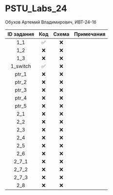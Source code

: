# PSTU_Labs_24
Обухов Артемий Владимирович, ИВТ-24-1б

| ID задания | Код | Схема | Примечания |
| :----: | :----: | :----: | :----: |
| 1_1 | ✅ | ❌ |  |
| 1_2 | ❌ | ❌ |  |
| 1_3 | ❌ | ❌ |  |
| 1_switch | ✅ | ❌ |  |
| ptr_1 | ❌ | ❌ |  |
| ptr_2 | ❌ | ❌ |  |
| ptr_3 | ❌ | ❌ |  |
| ptr_4 | ❌ | ❌ |  |
| ptr_5 | ❌ | ❌ |  |
| 2_1 | ❌ | ❌ |  |
| 2_2 | ❌ | ❌ |  |
| 2_3 | ❌ | ❌ |  |
| 2_4 | ❌ | ❌ |  |
| 2_5 | ❌ | ❌ |  |
| 2_6 | ❌ | ❌ |  |
| 2_7_1 | ❌ | ❌ |  |
| 2_7_2 | ❌ | ❌ |  |
| 2_7_3 | ❌ | ❌ |  |
| 2_8 | ❌ | ❌ |  |
